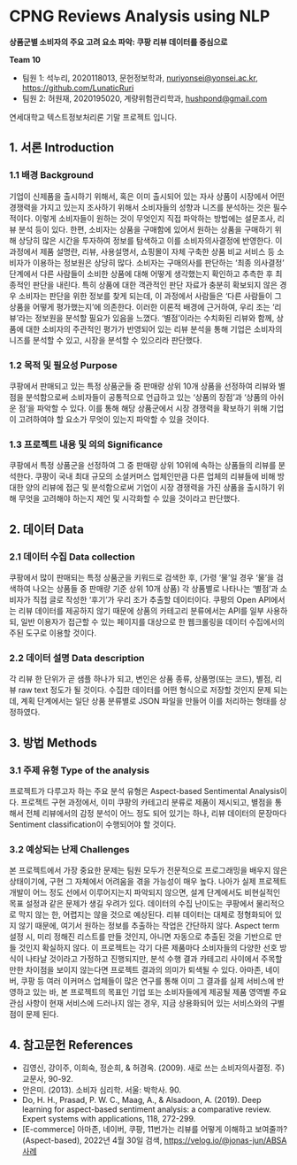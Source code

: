 CPNG Reviews Analysis using NLP
======================
**상품군별 소비자의 주요 고려 요소 파악: 쿠팡 리뷰 데이터를 중심으로**

**Team 10**
- 팀원 1: 석누리, 2020118013, 문헌정보학과, nuriyonsei@yonsei.ac.kr, https://github.com/LunaticRuri
- 팀원 2: 허원재, 2020195020, 계량위험관리학과, hushpond@gmail.com

연세대학교 텍스트정보처리론 기말 프로젝트 입니다.

## 1. 서론 Introduction
### 1.1 배경 Background
기업이 신제품을 출시하기 위해서, 혹은 이미 출시되어 있는 자사 상품이 시장에서 어떤 경쟁력을 가지고 있는지 조사하기 위해서 소비자들의 성향과 니즈를 분석하는 것은 필수적이다. 이렇게 소비자들이 원하는 것이 무엇인지 직접 파악하는 방법에는 설문조사, 리뷰 분석 등이 있다. 
한편, 소비자는 상품을 구매함에 있어서 원하는 상품을 구매하기 위해 상당히 많은 시간을 투자하여 정보를 탐색하고 이를 소비자의사결정에 반영한다. 이 과정에서 제품 설명란, 리뷰, 사용설명서, 쇼핑몰이 자체 구축한 상품 비교 서비스 등 소비자가 이용하는 정보원은 상당히 많다. 
소비자는 구매의사를 판단하는 ‘최종 의사결정’ 단계에서 다른 사람들이 소비한 상품에 대해 어떻게 생각했는지 확인하고 추측한 후 최종적인 판단을 내린다. 특히 상품에 대한 객관적인 판단 자료가 충분히 확보되지 않은 경우 소비자는 판단을 위한 정보를 찾게 되는데, 이 과정에서 사람들은 ‘다른 사람들이 그 상품을 어떻게 평가했는지’에 의존한다. 이러한 이론적 배경에 근거하여, 우리 조는 ‘리뷰’라는 정보원을 분석할 필요가 있음을 느꼈다. ‘별점’이라는 수치화된 리뷰와 함께, 상품에 대한 소비자의 주관적인 평가가 반영되어 있는 리뷰 분석을 통해 기업은 소비자의 니즈를 분석할 수 있고, 시장을 분석할 수 있으리라 판단했다.

### 1.2 목적 및 필요성 Purpose
쿠팡에서 판매되고 있는 특정 상품군들 중 판매량 상위 10개 상품을 선정하여 리뷰와 별점을 분석함으로써 소비자들이 공통적으로 언급하고 있는 ‘상품의 장점’과 ‘상품의 아쉬운 점’을 파악할 수 있다. 이를 통해 해당 상품군에서 시장 경쟁력을 확보하기 위해 기업이 고려하여야 할 요소가 무엇이 있는지 파악할 수 있을 것이다. 

### 1.3 프로젝트 내용 및 의의 Significance
쿠팡에서 특정 상품군을 선정하여 그 중 판매량 상위 10위에 속하는 상품들의 리뷰를 분석한다. 쿠팡이 국내 최대 규모의 소셜커머스 업체인만큼 다른 업체의 리뷰들에 비해 방대한 양의 리뷰에 접근 및 분석함으로써 기업이 시장 경쟁력을 가진 상품을 출시하기 위해 무엇을 고려해야 하는지 제언 및 시각화할 수 있을 것이라고 판단했다.

## 2. 데이터 Data
### 2.1 데이터 수집 Data collection
쿠팡에서 많이 판매되는 특정 상품군을 키워드로 검색한 후, (가령 ‘물’일 경우 ‘물’을 검색하여 나오는 상품들 중 판매량 기준 상위 10개 상품) 각 상품별로 나타나는 ‘별점’과 소비자가 직접 글로 작성한 ‘후기’가 우리 조가 추출할 데이터이다. 쿠팡의 Open API에서는 리뷰 데이터를 제공하지 않기 때문에 상품의 카테고리 분류에서는 API를 일부 사용하되, 일반 이용자가 접근할 수 있는 페이지를 대상으로 한 웹크롤링을 데이터 수집에서의 주된 도구로 이용할 것이다.
### 2.2 데이터 설명 Data description
각 리뷰 한 단위가 곧 샘플 하나가 되고, 변인은 상품 종류, 상품명(또는 코드), 별점, 리뷰 raw text 정도가 될 것이다. 수집한 데이터를 어떤 형식으로 저장할 것인지 문제 되는데, 계획 단계에서는 일단 상품 분류별로 JSON 파일을 만들어 이를 처리하는 형태를 상정하였다.

## 3. 방법 Methods
### 3.1 주제 유형 Type of the analysis
프로젝트가 다루고자 하는 주요 분석 유형은 Aspect-based Sentimental Analysis이다. 프로젝트 구현 과정에서, 이미 쿠팡의 카테고리 분류로 제품이 제시되고, 별점을 통해서 전체 리뷰에서의 감정 분석이 어느 정도 되어 있기는 하나, 리뷰 데이터의 문장마다 Sentiment classification이 수행되어야 할 것이다.

### 3.2 예상되는 난제 Challenges
본 프로젝트에서 가장 중요한 문제는 팀원 모두가 전문적으로 프로그래밍을 배우지 않은 상태이기에, 구현 그 자체에서 어려움을 겪을 가능성이 매우 높다. 나아가 실제 프로젝트 개발이 어느 정도 선에서 이루어지는지 파악되지 않으면, 설계 단계에서도 비현실적인 목표 설정과 같은 문제가 생길 우려가 있다.
데이터의 수집 난이도는 쿠팡에서 물리적으로 막지 않는 한, 어렵지는 않을 것으로 예상된다. 리뷰 데이터는 대체로 정형화되어 있지 않기 때문에, 여기서 원하는 정보를 추출하는 작업은 간단하지 않다. Aspect term 설정 시, 미리 정해진 리스트를 만들 것인지, 아니면 자동으로 추출된 것을 기반으로 만들 것인지 확실하지 않다.
이 프로젝트는 각기 다른 제품마다 소비자들의 다양한 선호 방식이 나타날 것이라고 가정하고 진행되지만, 분석 수행 결과 카테고리 사이에서 주목할 만한 차이점을 보이지 않는다면 프로젝트 결과의 의미가 퇴색될 수 있다. 아마존, 네이버, 쿠팡 등 여러 이커머스 업체들이 많은 연구를 통해 이미 그 결과를 실제 서비스에 반영하고 있는 바, 본 프로젝트의 목표인 기업 또는 소비자들에게 제공될 제품 영역별 주요 관심 사항이 현재 서비스에 드러나지 않는 경우, 지금 상용화되어 있는 서비스와의 구별점이 문제 된다.

## 4. 참고문헌 References
- 김영신, 강이주, 이희숙, 정순희, & 허경옥. (2009). 새로 쓰는 소비자의사결정. 주) 교문사, 90-92.
- 안은미. (2013). 소비자 심리학. 서울: 박학사. 90. 
- Do, H. H., Prasad, P. W. C., Maag, A., & Alsadoon, A. (2019). Deep learning for aspect-based sentiment analysis: a comparative review. Expert systems with applications, 118, 272-299.
- [E-commerce] 아마존, 네이버, 쿠팡, 11번가는 리뷰를 어떻게 이해하고 보여줄까? (Aspect-based), 2022년 4월 30일 검색, https://velog.io/@jonas-jun/ABSA사례
